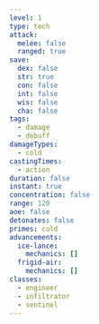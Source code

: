 ```yaml
---
level: 1
type: tech
attack:
  melee: false
  ranged: true
save:
  dex: false
  str: true
  con: false
  int: false
  wis: false
  cha: false
tags:
  - damage
  - debuff
damageTypes:
  - cold
castingTimes:
  - action
duration: false
instant: true
concentration: false
range: 120
aoe: false
detonates: false
primes: cold
advancements:
  ice-lance:
    mechanics: []
  frigid-air:
    mechanics: []
classes:
  - engineer
  - infiltrator
  - sentinel
---
```

